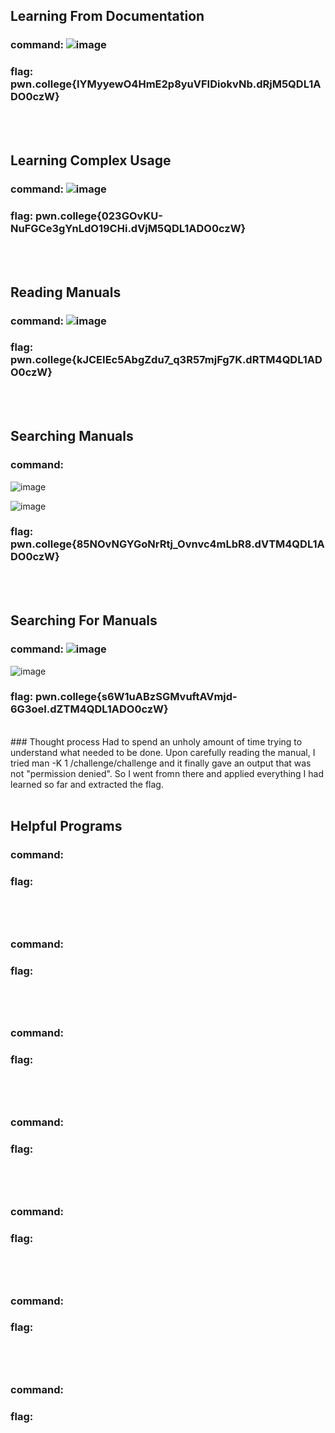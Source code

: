 ## Learning From Documentation
### command: ![image](https://github.com/user-attachments/assets/c6f37c65-a141-4842-922c-715afac31f04)

### flag: pwn.college{IYMyyewO4HmE2p8yuVFIDiokvNb.dRjM5QDL1ADO0czW}
<br><br>


## Learning Complex Usage
### command: ![image](https://github.com/user-attachments/assets/9a5dbc62-bad3-4d65-b0fe-812b5d0565bb)

### flag: pwn.college{023GOvKU-NuFGCe3gYnLdO19CHi.dVjM5QDL1ADO0czW}
<br><br>


## Reading Manuals
### command: ![image](https://github.com/user-attachments/assets/0c23590a-3727-461b-9eaf-18051bb42c1f)

### flag: pwn.college{kJCEIEc5AbgZdu7_q3R57mjFg7K.dRTM4QDL1ADO0czW}
<br><br>


## Searching Manuals
### command: 

![image](https://github.com/user-attachments/assets/f7f6ec07-541b-458c-aa84-0a67a5ebb7bb)

![image](https://github.com/user-attachments/assets/7733533f-3223-4c8c-a926-c3babf21545f)


### flag: pwn.college{85NOvNGYGoNrRtj_Ovnvc4mLbR8.dVTM4QDL1ADO0czW}
<br><br>


## Searching For Manuals
### command: ![image](https://github.com/user-attachments/assets/68c5a0e3-85e2-41c4-b407-2792825e51bd)
![image](https://github.com/user-attachments/assets/150a7d30-0b97-4442-8cbe-4670448b41bb)


### flag: pwn.college{s6W1uABzSGMvuftAVmjd-6G3oeI.dZTM4QDL1ADO0czW}
<br>
### Thought process
Had to spend an unholy amount of time trying to understand what needed to be done. Upon carefully reading the manual, I tried man -K 1 /challenge/challenge and it finally gave an output that was not "permission denied". So I went fromn there and applied everything I had learned so far and extracted the flag.
<br><br>


## Helpful Programs
### command: 
### flag: 
<br><br>


## 
### command: 
### flag: 
<br><br>


## 
### command: 
### flag: 
<br><br>


## 
### command: 
### flag: 
<br><br>


## 
### command: 
### flag: 
<br><br>


## 
### command: 
### flag: 
<br><br>


## 
### command: 
### flag: 
<br><br>


